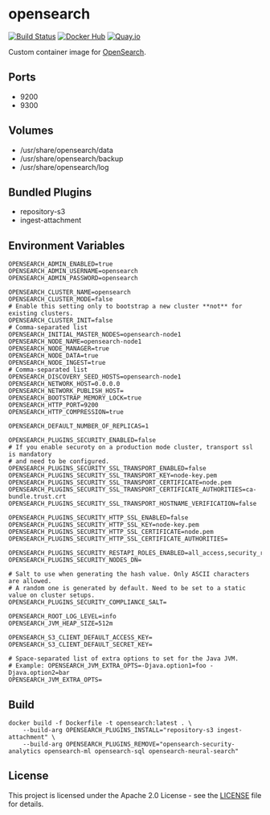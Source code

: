 # opensearch

[![Build Status](https://drone.owncloud.com/api/badges/owncloud-ops/opensearch/status.svg)](https://drone.owncloud.com/owncloud-ops/opensearch/)
[![Docker Hub](https://img.shields.io/badge/docker-latest-blue.svg?logo=docker&logoColor=white)](https://hub.docker.com/r/owncloudops/opensearch)
[![Quay.io](https://img.shields.io/badge/quay-latest-blue.svg?logo=docker&logoColor=white)](https://quay.io/repository/owncloudops/opensearch)

Custom container image for [OpenSearch](https://github.com/opensearch/opensearch/).

## Ports

- 9200
- 9300

## Volumes

- /usr/share/opensearch/data
- /usr/share/opensearch/backup
- /usr/share/opensearch/log

## Bundled Plugins

- repository-s3
- ingest-attachment

## Environment Variables

```Shell
OPENSEARCH_ADMIN_ENABLED=true
OPENSEARCH_ADMIN_USERNAME=opensearch
OPENSEARCH_ADMIN_PASSWORD=opensearch

OPENSEARCH_CLUSTER_NAME=opensearch
OPENSEARCH_CLUSTER_MODE=false
# Enable this setting only to bootstrap a new cluster **not** for existing clusters.
OPENSEARCH_CLUSTER_INIT=false
# Comma-separated list
OPENSEARCH_INITIAL_MASTER_NODES=opensearch-node1
OPENSEARCH_NODE_NAME=opensearch-node1
OPENSEARCH_NODE_MANAGER=true
OPENSEARCH_NODE_DATA=true
OPENSEARCH_NODE_INGEST=true
# Comma-separated list
OPENSEARCH_DISCOVERY_SEED_HOSTS=opensearch-node1
OPENSEARCH_NETWORK_HOST=0.0.0.0
OPENSEARCH_NETWORK_PUBLISH_HOST=
OPENSEARCH_BOOTSTRAP_MEMORY_LOCK=true
OPENSEARCH_HTTP_PORT=9200
OPENSEARCH_HTTP_COMPRESSION=true

OPENSEARCH_DEFAULT_NUMBER_OF_REPLICAS=1

OPENSEARCH_PLUGINS_SECURITY_ENABLED=false
# If you enable securoty on a production mode cluster, transport ssl is mandatory
# and need to be configured.
OPENSEARCH_PLUGINS_SECURITY_SSL_TRANSPORT_ENABLED=false
OPENSEARCH_PLUGINS_SECURITY_SSL_TRANSPORT_KEY=node-key.pem
OPENSEARCH_PLUGINS_SECURITY_SSL_TRANSPORT_CERTIFICATE=node.pem
OPENSEARCH_PLUGINS_SECURITY_SSL_TRANSPORT_CERTIFICATE_AUTHORITIES=ca-bundle.trust.crt
OPENSEARCH_PLUGINS_SECURITY_SSL_TRANSPORT_HOSTNAME_VERIFICATION=false

OPENSEARCH_PLUGINS_SECURITY_HTTP_SSL_ENABLED=false
OPENSEARCH_PLUGINS_SECURITY_HTTP_SSL_KEY=node-key.pem
OPENSEARCH_PLUGINS_SECURITY_HTTP_SSL_CERTIFICATE=node.pem
OPENSEARCH_PLUGINS_SECURITY_HTTP_SSL_CERTIFICATE_AUTHORITIES=

OPENSEARCH_PLUGINS_SECURITY_RESTAPI_ROLES_ENABLED=all_access,security_rest_api_access
OPENSEARCH_PLUGINS_SECURITY_NODES_DN=

# Salt to use when generating the hash value. Only ASCII characters are allowed.
# A random one is generated by default. Need to be set to a static value on cluster setups.
OPENSEARCH_PLUGINS_SECURITY_COMPLIANCE_SALT=

OPENSEARCH_ROOT_LOG_LEVEL=info
OPENSEARCH_JVM_HEAP_SIZE=512m

OPENSEARCH_S3_CLIENT_DEFAULT_ACCESS_KEY=
OPENSEARCH_S3_CLIENT_DEFAULT_SECRET_KEY=

# Space-separated list of extra options to set for the Java JVM.
# Example: OPENSEARCH_JVM_EXTRA_OPTS=-Djava.option1=foo -Djava.option2=bar
OPENSEARCH_JVM_EXTRA_OPTS=
```

## Build

```Shell
docker build -f Dockerfile -t opensearch:latest . \
    --build-arg OPENSEARCH_PLUGINS_INSTALL="repository-s3 ingest-attachment" \
    --build-arg OPENSEARCH_PLUGINS_REMOVE="opensearch-security-analytics opensearch-ml opensearch-sql opensearch-neural-search"
```

## License

This project is licensed under the Apache 2.0 License - see the [LICENSE](https://github.com/owncloud-ops/opensearch/blob/main/LICENSE) file for details.
